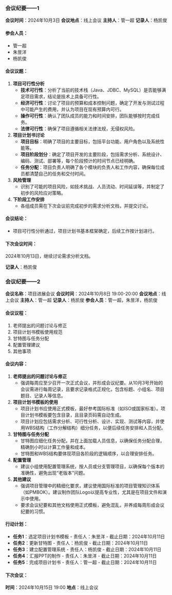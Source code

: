 ### 会议纪要——1

**会议时间**：2024年10月3日
**会议地点**：线上会议
**主持人**：管一超
**记录人**：杨凯俊

#### 参会人员：

- 管一超
- 朱昱洋
- 杨凯俊

#### 会议议题：

1. **项目可行性分析**
   - **技术可行性**：分析了当前的技术栈（Java、JDBC、MySQL）是否能够满足项目需求，结论是技术上具备可行性。
   - **经济可行性**：讨论了项目的预算和成本控制问题，确定了开发与测试过程中可能产生的费用，并认为项目在现有预算内可行。
   - **操作可行性**：确认了团队成员的能力和时间安排，团队能够按时完成任务。
   - **法律可行性**：确保了项目遵循相关法律法规，无侵权风险。
2. **项目计划书讨论**
   - **项目目标**：明确了项目的主要目标，包括平台功能、用户角色以及系统性能等。
   - **项目阶段划分**：确定了项目开发的主要阶段，包括需求分析、系统设计、编码、测试、部署等，每个阶段预计的时间节点已经明确。
   - **任务分配**：项目负责人明确了各个模块的负责人和工作内容，确保每位成员都清楚自己的任务和交付时间。
3. **风险管理**
   - 识别了可能的项目风险，如技术挑战、人员流动、时间延误等，并制定了初步的风险应对策略。
4. **下阶段工作安排**
   - 各组成员需在下次会议前完成初步的需求分析文档，并提交讨论。

#### 会议结论：

- 项目可行性分析通过，项目计划书基本框架确定，后续工作按计划进行。

#### 下次会议时间：

2024年10月13日，继续讨论需求分析文档。

**记录人**：杨凯俊



### 会议纪要——2

**会议名称**：项目进展会议
**会议时间**：2024年10月8日 19:00-20:00
**会议地点**：线上会议
**主持人**：管一超
**记录人**：杨凯俊
**参会人员**：管一超，朱昱洋，杨凯俊

#### 会议议程：

1. 老师提出的问题讨论与修正
2. 项目计划书模板使用规范
3. 甘特图与任务分配
4. 配置管理建议
5. 其他事项

#### 会议内容：

1. **老师提出的问题讨论与修正**
   - 强调每周应至少召开一次正式会议，并形成会议纪要。从10月3号开始的会议需进行每周记录，且要求记录格式正规化，包含标题、小组名、项目题目、记录人等信息。
2. **项目计划书模板的使用**
   - 项目计划书应使用正式模板，最好参考国际标准（如ISO或国家标准）。项目计划书模板要包含目录，且目录页码需自动生成。
   - 项目计划应包括需求分析、可行性分析、设计、实现、测试等内容，并使用WBS结构（工作分解结构）细分任务，以便后续任务安排和人员分配。
3. **甘特图与任务分配**
   - 甘特图应细化任务分配，并在上面加载人员信息，以确保任务分配合理，精确到小时以计算工作量和成本。
   - 甘特图和WBS结构要体现项目各阶段的逻辑顺序，以合理安排任务。
4. **配置管理**
   - 建议小组使用配置管理系统，按人员或分支管理项目，以确保每个版本的准确性，避免出现“老版本”问题。
5. **其他建议**
   - 强调项目管理中的精细化要求，建议使用国际标准的项目管理知识体系（如PMBOK）。建议制作团队Logo以提高专业性，尤其是在项目文件和演示中使用。
   - 要求会议纪要和其他文档使用正式模板，避免混乱，并养成每周形成会议纪要的习惯。

#### 行动计划：

- **任务1**：选定项目计划书模板 - 责任人：朱昱洋 - 截止日期：2024年10月11日
- **任务2**：更新甘特图 - 责任人：杨凯俊 - 截止日期：2024年10月11日
- **任务3**：建立配置管理系统 - 责任人：杨凯俊 - 截止日期：2024年10月11日
- **任务4**：汇报PPT的制作 - 责任人：朱昱洋 - 截止日期：2024年10月11日
- **任务5**：完成项目计划书 - 责任人：管一超 - 截止日期：2024年10月11日

#### 下次会议：

**时间**：2024年10月15日 19:00
**地点**：线上会议